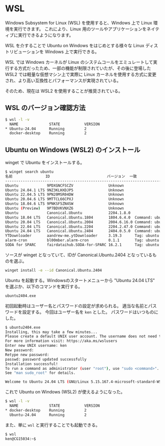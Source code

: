 # WSL

Windows Subsystem for Linux (WSL) を使用すると、Windows 上で Linux 環境を実行できます。
これにより、Linux 用のツールやアプリケーションをネイティブに実行できるようになります。

WSL を介することで Ubuntu on Windows をはじめとする様々な Linux ディストリビューションを Windows 上で実行できる。

WSL では Windows カーネルが Linux のシステムコールをエミュレートして実行する方式だったため、一部の機能が制限されていたが、その後に登場した WSL2 では軽量な仮想マシン上で実際に Linux カーネルを使用する方式に変更され、より高い互換性とパフォーマンスが実現されている。

そのため、現在は WSL2 を使用することが推奨されている。

## WSL のバージョン確認方法

```bash
$ wsl -l -v
  NAME              STATE           VERSION
* Ubuntu-24.04      Running         2
  docker-desktop    Running         2
```

## Ubuntu on Windows (WSL2) のインストール

winget で Ubuntu をインストールする。

```bash
$ winget search ubuntu
名前               ID                          バージョン  一致            ソース
----------------------------------------------------------------------------------
Ubuntu             9PDXGNCFSCZV                Unknown                     msstore
Ubuntu 24.04.1 LTS 9NZ3KLHXDJP5                Unknown                     msstore
Ubuntu 22.04.5 LTS 9PN20MSR04DW                Unknown                     msstore
Ubuntu 20.04.6 LTS 9MTTCL66CPXJ                Unknown                     msstore
Ubuntu 18.04.6 LTS 9PNKSF5ZN4SW                Unknown                     msstore
Ubuntu (Preview)   9P7BDVKVNXZ6                Unknown                     msstore
Ubuntu             Canonical.Ubuntu            2204.1.8.0                  winget
Ubuntu 18.04 LTS   Canonical.Ubuntu.1804       1804.6.4.0  Command: ubuntu winget
Ubuntu 20.04 LTS   Canonical.Ubuntu.2004       2004.6.16.0 Command: ubuntu winget
Ubuntu 22.04 LTS   Canonical.Ubuntu.2204       2204.2.47.0 Command: ubuntu winget
Ubuntu 24.04 LTS   Canonical.Ubuntu.2404       2404.0.5.0  Command: ubuntu winget
YTDownloader       aandrew-me.ytDownloader     3.19.3      Tag: ubuntu     winget
alarm-cron         bl00mber.alarm-cron         0.1.1       Tag: ubuntu     winget
SODA for SPARC     fairdataihub.SODA-for-SPARC 16.2.1      Tag: ubuntu     winget
```

ソースが winget となっていて、IDが Canonical.Ubuntu.2404 となっているものを選ぶ。

```bash
winget install -e --id Canonical.Ubuntu.2404
```

Ubuntu を起動する。Windowsのスタートメニューから "Ubuntu 24.04 LTS" を選ぶか、以下のコマンドを実行する。

```bash
ubuntu2404.exe
```

初回起動時はユーザー名とパスワードの設定が求められる。
適当な名前とパスワードを設定する。
今回はユーザー名を `ken` とした。
パスワードはいつものにした。

```bash
$ ubuntu2404.exe
Installing, this may take a few minutes...
Please create a default UNIX user account. The username does not need to match your Windows username.
For more information visit: https://aka.ms/wslusers
Enter new UNIX username: ken
New password:
Retype new password:
passwd: password updated successfully
Installation successful!
To run a command as administrator (user "root"), use "sudo <command>".
See "man sudo_root" for details.

Welcome to Ubuntu 24.04 LTS (GNU/Linux 5.15.167.4-microsoft-standard-WSL2 x86_64)
```

これで Ubuntu on Windows (WSL2) が使えるようになった。

```bash
$ wsl -l -v
  NAME              STATE           VERSION
* docker-desktop    Running         2
  Ubuntu-24.04      Running         2
```

また、単に `wsl` と実行することでも起動できる。

```bash
$ wsl
ken@CG15034:~$
```
